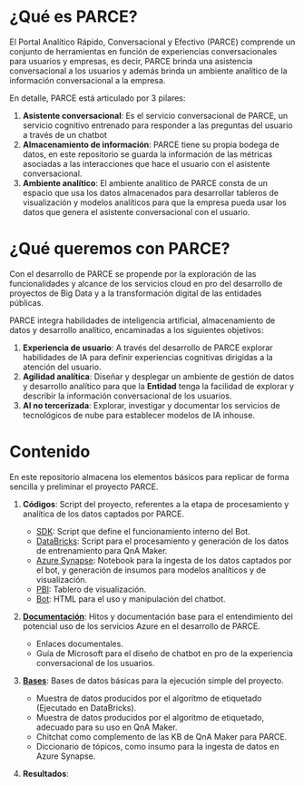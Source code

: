 # ¿Qué es PARCE?

El Portal Analítico Rápido, Conversacional y Efectivo (PARCE) comprende un conjunto de herramientas en función de experiencias conversacionales para usuarios y empresas, es decir, PARCE brinda una asistencia conversacional a los usuarios y además brinda un ambiente analítico de la información conversacional a la empresa.

En detalle, PARCE está articulado por 3 pilares:

1. **Asistente conversacional**:  Es el servicio conversacional de PARCE, un servicio cognitivo entrenado para responder a las preguntas del usuario a través de un chatbot
2. **Almacenamiento de información**: PARCE tiene su propia bodega de datos, en este repositorio se guarda la información de las métricas asociadas a las interacciones que hace el usuario con el asistente conversacional.
3. **Ambiente analítico**: El ambiente analítico de PARCE consta de un espacio que usa los datos almacenados para desarrollar tableros de visualización y modelos analíticos para que la empresa pueda usar los datos que genera el asistente conversacional con el usuario.

# ¿Qué queremos con PARCE?

Con el desarrollo de PARCE se propende por la exploración de las funcionalidades y alcance de los servicios cloud en pro del desarrollo de proyectos de Big Data y a la transformación digital de las entidades públicas.

PARCE integra habilidades de inteligencia artificial, almacenamiento de datos y desarrollo analítico, encaminadas a los siguientes objetivos:

1. **Experiencia de usuario**: A través del desarrollo de PARCE explorar habilidades de IA para definir experiencias cognitivas dirigidas a la atención del usuario.
2. **Agilidad analítica**: Diseñar y desplegar un ambiente de gestión de datos y desarrollo analítico para que la **Entidad** tenga la facilidad de explorar y describir la información conversacional de los usuarios.
3. **AI no tercerizada**: Explorar, investigar y documentar los servicios de tecnológicos de nube para establecer modelos de IA inhouse.


# Contenido

En este repositorio almacena los elementos básicos para replicar de forma sencilla y preliminar el proyecto PARCE.

1. **Códigos**: Script del proyecto, referentes a la etapa de procesamiento y analítica de los datos captados por PARCE.

   - [SDK](https://github.com/FNAAnalitica/PARCE-PortalAnaliticoRapidoConversacionalEfectivo-DataSandboxFNA/tree/master/01_Codigos/00_BotFramework_SDK): Script que define el funcionamiento interno del Bot.
   - [DataBricks](https://github.com/FNAAnalitica/PARCE-PortalAnaliticoRapidoConversacionalEfectivo-DataSandboxFNA/tree/master/01_Codigos/01_DataBricks): Script para el procesamiento y generación de los datos de entrenamiento para QnA Maker.
   - [Azure Synapse](https://github.com/FNAAnalitica/PARCE-PortalAnaliticoRapidoConversacionalEfectivo-DataSandboxFNA/tree/master/01_Codigos/02_AzureSynapse): Notebook para la ingesta de los datos captados por el bot, y generación de insumos para modelos analíticos y de visualización.
   - [PBI](https://github.com/FNAAnalitica/PARCE-PortalAnaliticoRapidoConversacionalEfectivo-DataSandboxFNA/tree/master/01_Codigos/03_PBI): Tablero de visualización.
   - [Bot](https://github.com/FNAAnalitica/PARCE-PortalAnaliticoRapidoConversacionalEfectivo-DataSandboxFNA/tree/master/01_Codigos/04_Bot): HTML para el uso y manipulación del chatbot.
   
2. [**Documentación**](https://github.com/FNAAnalitica/PARCE-PortalAnaliticoRapidoConversacionalEfectivo-DataSandboxFNA/tree/master/02_Documentacion): Hitos y documentación base para el entendimiento del potencial uso de los servicios Azure en el desarrollo de PARCE.

   - Enlaces documentales.
   - Guía de Microsoft para el diseño de chatbot en pro de la experiencia conversacional de los usuarios.
   
3. [**Bases**](https://github.com/FNAAnalitica/PARCE-PortalAnaliticoRapidoConversacionalEfectivo-DataSandboxFNA/tree/master/03_Bases): Bases de datos básicas para la ejecución simple del proyecto.

   - Muestra de datos producidos por el algoritmo de etiquetado (Ejecutado en DataBricks).
   - Muestra de datos producidos por el algoritmo de etiquetado, adecuado para su uso en QnA Maker.
   - Chitchat como complemento de las KB de QnA Maker para PARCE.
   - Diccionario de tópicos, como insumo para la ingesta de datos en Azure Synapse.
   
4. **Resultados**:
